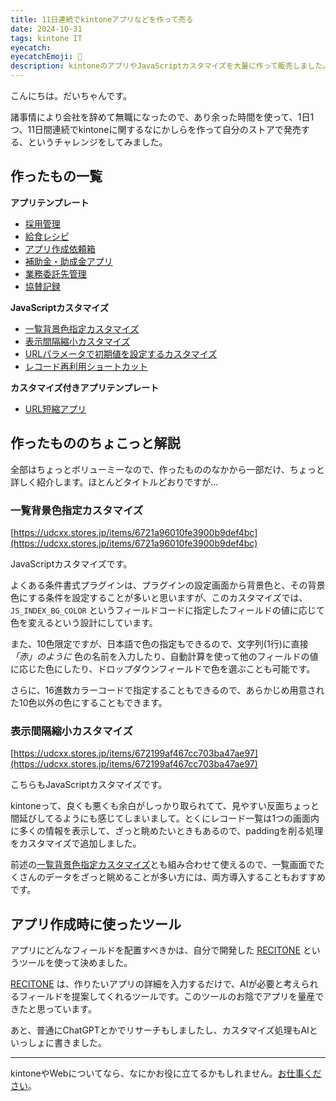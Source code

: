 ```yaml
---
title: 11日連続でkintoneアプリなどを作って売る
date: 2024-10-31
tags: kintone IT
eyecatch: 
eyecatchEmoji: 🎃
description: kintoneのアプリやJavaScriptカスタマイズを大量に作って販売しました。
---
```


こんにちは。だいちゃんです。

諸事情により会社を辞めて無職になったので、あり余った時間を使って、1日1つ、11日間連続でkintoneに関するなにかしらを作って自分のストアで発売する、というチャレンジをしてみました。

## 作ったもの一覧

**アプリテンプレート**
* [採用管理](https://udcxx.stores.jp/items/672304ea3ef3060287a25dc6)
* [給食レシピ](https://udcxx.stores.jp/items/67205d767c8691083e4db66c)
* [アプリ作成依頼箱](https://udcxx.stores.jp/items/671b44a1e7c5ab02be0f3a64)
* [補助金・助成金アプリ](https://udcxx.stores.jp/items/671891b8720e9806544ced36)
* [業務委託先管理](https://udcxx.stores.jp/items/671742349d83270d512e360b)
* [協賛記録](https://udcxx.stores.jp/items/671601efa517630cac547c92)

**JavaScriptカスタマイズ**
* [一覧背景色指定カスタマイズ](https://udcxx.stores.jp/items/6721a96010fe3900b9def4bc)
* [表示間隔縮小カスタマイズ](https://udcxx.stores.jp/items/672199af467cc703ba47ae97)
* [URLパラメータで初期値を設定するカスタマイズ](https://udcxx.stores.jp/items/6719a57d243a750bfd31702d)
* [レコード再利用ショートカット](https://udcxx.stores.jp/items/6717600bb354bf00adf4cbd6)

**カスタマイズ付きアプリテンプレート**
* [URL短縮アプリ](https://udcxx.stores.jp/items/6721d5e8427a88044020f70b)


## 作ったもののちょこっと解説

全部はちょっとボリューミーなので、作ったもののなかから一部だけ、ちょっと詳しく紹介します。ほとんどタイトルどおりですが...

### 一覧背景色指定カスタマイズ

[https://udcxx.stores.jp/items/6721a96010fe3900b9def4bc](https://udcxx.stores.jp/items/6721a96010fe3900b9def4bc)

JavaScriptカスタマイズです。

よくある条件書式プラグインは、プラグインの設定画面から背景色と、その背景色にする条件を設定することが多いと思いますが、このカスタマイズでは、`JS_INDEX_BG_COLOR` というフィールドコードに指定したフィールドの値に応じて色を変えるという設計にしています。

また、10色限定ですが、日本語で色の指定もできるので、文字列(1行)に直接 *「赤」のように* 色の名前を入力したり、自動計算を使って他のフィールドの値に応じた色にしたり、ドロップダウンフィールドで色を選ぶことも可能です。

さらに、16進数カラーコードで指定することもできるので、あらかじめ用意された10色以外の色にすることもできます。


### 表示間隔縮小カスタマイズ

[https://udcxx.stores.jp/items/672199af467cc703ba47ae97](https://udcxx.stores.jp/items/672199af467cc703ba47ae97)

こちらもJavaScriptカスタマイズです。

kintoneって、良くも悪くも余白がしっかり取られてて、見やすい反面ちょっと間延びしてるようにも感じてしまいまして。とくにレコード一覧は1つの画面内に多くの情報を表示して、ざっと眺めたいときもあるので、paddingを削る処理をカスタマイズで追加しました。

前述の[一覧背景色指定カスタマイズ](https://udcxx.stores.jp/items/6721a96010fe3900b9def4bc)とも組み合わせて使えるので、一覧画面でたくさんのデータをざっと眺めることが多い方には、両方導入することもおすすめです。


## アプリ作成時に使ったツール

アプリにどんなフィールドを配置すべきかは、自分で開発した [RECITONE](https://app.udcxx.me/recitone/) というツールを使って決めました。

[RECITONE](https://app.udcxx.me/recitone/) は、作りたいアプリの詳細を入力するだけで、AIが必要と考えられるフィールドを提案してくれるツールです。このツールのお陰でアプリを量産できたと思っています。

あと、普通にChatGPTとかでリサーチもしましたし、カスタマイズ処理もAIといっしょに書きました。

---

kintoneやWebについてなら、なにかお役に立てるかもしれません。[お仕事ください](https://udcxx.me/contact/)。